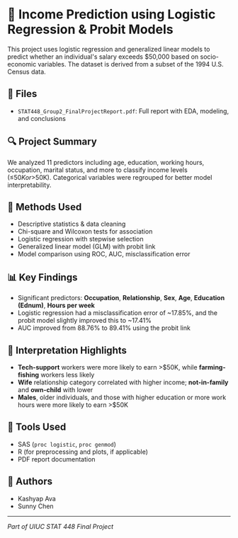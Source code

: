 # 🧠 Income Prediction using Logistic Regression & Probit Models

This project uses logistic regression and generalized linear models to predict whether an individual's salary exceeds $50,000 based on socio-economic variables. The dataset is derived from a subset of the 1994 U.S. Census data.

## 📁 Files
- `STAT448_Group2_FinalProjectReport.pdf`: Full report with EDA, modeling, and conclusions

## 🔍 Project Summary

We analyzed 11 predictors including age, education, working hours, occupation, marital status, and more to classify income levels (≤$50K or >$50K). Categorical variables were regrouped for better model interpretability.

## 🧪 Methods Used
- Descriptive statistics & data cleaning
- Chi-square and Wilcoxon tests for association
- Logistic regression with stepwise selection
- Generalized linear model (GLM) with probit link
- Model comparison using ROC, AUC, misclassification error

## 📊 Key Findings
- Significant predictors: **Occupation**, **Relationship**, **Sex**, **Age**, **Education (Ednum)**, **Hours per week**
- Logistic regression had a misclassification error of ~17.85%, and the probit model slightly improved this to ~17.41%
- AUC improved from 88.76% to 89.41% using the probit link

## 🧠 Interpretation Highlights
- **Tech-support** workers were more likely to earn >$50K, while **farming-fishing** workers less likely
- **Wife** relationship category correlated with higher income; **not-in-family** and **own-child** with lower
- **Males**, older individuals, and those with higher education or more work hours were more likely to earn >$50K

## 📌 Tools Used
- SAS (`proc logistic`, `proc genmod`)
- R (for preprocessing and plots, if applicable)
- PDF report documentation

## 👥 Authors
- Kashyap Ava
- Sunny Chen

---

*Part of UIUC STAT 448 Final Project*
